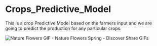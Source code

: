 # Crops_Predictive_Model

This is a crop Predictive Model based on the farmers input and we are going to predict the production for any particular crops.

![Nature Flowers GIF - Nature Flowers Spring - Discover   Share GIFs](https://user-images.githubusercontent.com/94514797/223197601-d51c51da-9331-4711-8cce-42c6516a1400.gif)



